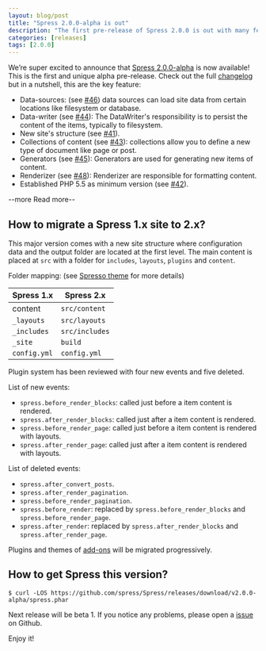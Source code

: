 ```yaml
---
layout: blog/post
title: "Spress 2.0.0-alpha is out"
description: "The first pre-release of Spress 2.0.0 is out with many feature: collections, data sources and other"
categories: [releases]
tags: [2.0.0]
---
```

We’re super excited to announce that [Spress 2.0.0-alpha](https://github.com/spress/Spress/releases/tag/v2.0.0-alpha) is now available! This is the first and unique alpha pre-release.
Check out the full [changelog](https://github.com/spress/Spress/releases/tag/v2.0.0-alpha) but in a nutshell, this are the
key feature:

* Data-sources: (see [#46](https://github.com/spress/Spress/issues/46)) data sources can load site data from certain locations like filesystem or database.
* Data-writer (see [#44](https://github.com/spress/Spress/issues/44)): The DataWriter's responsibility is to persist the content of the items, typically to filesystem.
* New site's structure (see [#41](https://github.com/spress/Spress/issues/41)).
* Collections of content (see [#43](https://github.com/spress/Spress/issues/43)): collections allow you to define a new type of document like page or post.
* Generators (see [#45](https://github.com/spress/Spress/issues/45)): Generators are used for generating new items of content.
* Renderizer (see [#48](https://github.com/spress/Spress/issues/48)): Renderizer are responsible for formatting content.
* Established PHP 5.5 as minimum version (see [#42](https://github.com/spress/Spress/issues/42)).

--more Read more--

## How to migrate a Spress 1.x site to 2.x?

This major version comes with a new site structure where configuration data and the output folder are located at
the first level. The main content is placed at `src` with a folder for `includes`, `layouts`, `plugins` and `content`.

Folder mapping: (see [Spresso theme](https://github.com/yosymfony/Spress-theme-spresso/tree/2.0) for more details)

Spress 1.x  | Spress 2.x
------------|--------------
content     | `src/content`
`_layouts`  | `src/layouts`
`_includes` | `src/includes`
`_site`     | `build`
`config.yml`| `config.yml`


Plugin system has been reviewed with four new events and five deleted.

List of new events:

* `spress.before_render_blocks`: called just before a item content is rendered.
* `spress.after_render_blocks`: called just after a item content is rendered.
* `spress.before_render_page`: called just before a item content is rendered with layouts.
* `spress.after_render_page`: called just after a item content is rendered with layouts.

List of deleted events:

* `spress.after_convert_posts`.
* `spress.after_render_pagination`.
* `spress.before_render_pagination`.
* `spress.before_render`: replaced by `spress.before_render_blocks` and `spress.before_render_page`.
* `spress.after_render`: replaced by `spress.after_render_blocks` and `spress.after_render_page`.

Plugins and themes of [add-ons](/add-ons/) will be migrated progressively.

## How to get Spress this version?

```
$ curl -LOS https://github.com/spress/Spress/releases/download/v2.0.0-alpha/spress.phar
```

Next release will be beta 1. If you notice any problems, please open a
[issue](https://github.com/spress/Spress/issues) on Github.

Enjoy it!
